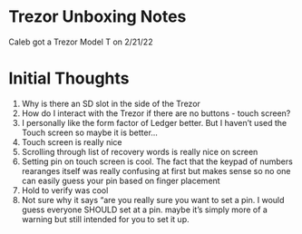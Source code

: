 # Trezor Unboxing Notes

Caleb got a Trezor Model T on 2/21/22

# Initial Thoughts

1. Why is there an SD slot in the side of the Trezor
2. How do I interact with the Trezor if there are no buttons - touch screen?
3. I personally like the form factor of Ledger better. But I haven’t used the Touch screen so maybe it is better...
4. Touch screen is really nice
5. Scrolling through list of recovery words is really nice on screen
6. Setting pin on touch screen is cool.  The fact that the keypad of numbers rearanges itself was really confusing at first but makes sense so no one can easily guess your pin based on finger placement
7. Hold to verify was cool
8. Not sure why it says “are you really sure you want to set a pin. I would guess everyone SHOULD set at a pin.  maybe it’s simply more of a warning but still intended for you to set it up.